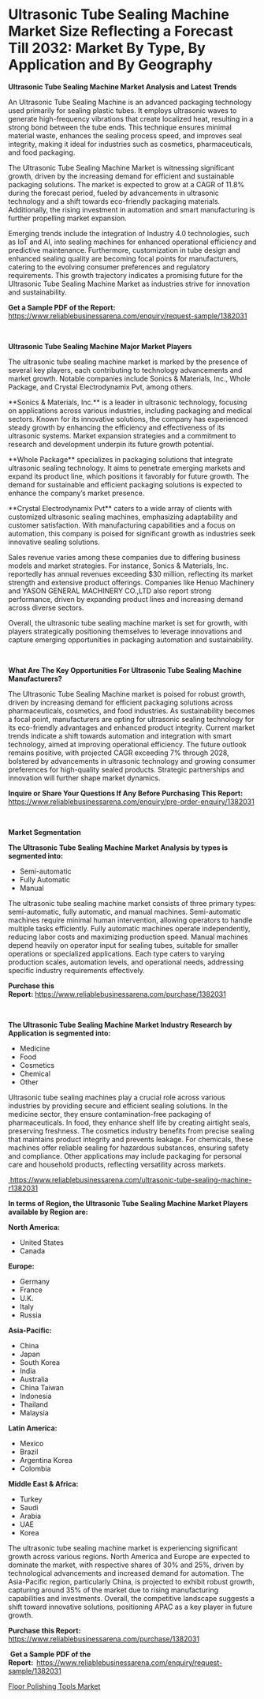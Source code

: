 <p><h1>Ultrasonic Tube Sealing Machine Market Size Reflecting a Forecast Till 2032: Market By Type, By Application and By Geography</h1></p><p><strong>Ultrasonic Tube Sealing Machine Market Analysis and Latest Trends</strong></p>
<p><p>An Ultrasonic Tube Sealing Machine is an advanced packaging technology used primarily for sealing plastic tubes. It employs ultrasonic waves to generate high-frequency vibrations that create localized heat, resulting in a strong bond between the tube ends. This technique ensures minimal material waste, enhances the sealing process speed, and improves seal integrity, making it ideal for industries such as cosmetics, pharmaceuticals, and food packaging.</p><p>The Ultrasonic Tube Sealing Machine Market is witnessing significant growth, driven by the increasing demand for efficient and sustainable packaging solutions. The market is expected to grow at a CAGR of 11.8% during the forecast period, fueled by advancements in ultrasonic technology and a shift towards eco-friendly packaging materials. Additionally, the rising investment in automation and smart manufacturing is further propelling market expansion. </p><p>Emerging trends include the integration of Industry 4.0 technologies, such as IoT and AI, into sealing machines for enhanced operational efficiency and predictive maintenance. Furthermore, customization in tube design and enhanced sealing quality are becoming focal points for manufacturers, catering to the evolving consumer preferences and regulatory requirements. This growth trajectory indicates a promising future for the Ultrasonic Tube Sealing Machine Market as industries strive for innovation and sustainability.</p></p>
<p><strong>Get a Sample PDF of the Report:&nbsp;</strong> <a href="https://www.reliablebusinessarena.com/enquiry/request-sample/1382031?utm_campaign=2133&utm_medium=2&utm_source=Github&utm_content=ia&utm_term=11042025&utm_id=ultrasonic-tube-sealing-machine">https://www.reliablebusinessarena.com/enquiry/request-sample/1382031</a></p>
<p>&nbsp;</p>
<p><strong>Ultrasonic Tube Sealing Machine Major Market Players</strong></p>
<p><p>The ultrasonic tube sealing machine market is marked by the presence of several key players, each contributing to technology advancements and market growth. Notable companies include Sonics & Materials, Inc., Whole Package, and Crystal Electrodynamix Pvt, among others.</p><p>**Sonics & Materials, Inc.** is a leader in ultrasonic technology, focusing on applications across various industries, including packaging and medical sectors. Known for its innovative solutions, the company has experienced steady growth by enhancing the efficiency and effectiveness of its ultrasonic systems. Market expansion strategies and a commitment to research and development underpin its future growth potential.</p><p>**Whole Package** specializes in packaging solutions that integrate ultrasonic sealing technology. It aims to penetrate emerging markets and expand its product line, which positions it favorably for future growth. The demand for sustainable and efficient packaging solutions is expected to enhance the company’s market presence.</p><p>**Crystal Electrodynamix Pvt** caters to a wide array of clients with customized ultrasonic sealing machines, emphasizing adaptability and customer satisfaction. With manufacturing capabilities and a focus on automation, this company is poised for significant growth as industries seek innovative sealing solutions.</p><p>Sales revenue varies among these companies due to differing business models and market strategies. For instance, Sonics & Materials, Inc. reportedly has annual revenues exceeding $30 million, reflecting its market strength and extensive product offerings. Companies like Henuo Machinery and YASON GENERAL MACHINERY CO.,LTD also report strong performance, driven by expanding product lines and increasing demand across diverse sectors.</p><p>Overall, the ultrasonic tube sealing machine market is set for growth, with players strategically positioning themselves to leverage innovations and capture emerging opportunities in packaging automation and sustainability.</p></p>
<p>&nbsp;</p>
<p><strong>What Are The Key Opportunities For Ultrasonic Tube Sealing Machine Manufacturers?</strong></p>
<p><p>The Ultrasonic Tube Sealing Machine market is poised for robust growth, driven by increasing demand for efficient packaging solutions across pharmaceuticals, cosmetics, and food industries. As sustainability becomes a focal point, manufacturers are opting for ultrasonic sealing technology for its eco-friendly advantages and enhanced product integrity. Current market trends indicate a shift towards automation and integration with smart technology, aimed at improving operational efficiency. The future outlook remains positive, with projected CAGR exceeding 7% through 2028, bolstered by advancements in ultrasonic technology and growing consumer preferences for high-quality sealed products. Strategic partnerships and innovation will further shape market dynamics.</p></p>
<p><strong>Inquire or Share Your Questions If Any Before Purchasing This Report:</strong> <a href="https://www.reliablebusinessarena.com/enquiry/pre-order-enquiry/1382031?utm_campaign=2133&utm_medium=2&utm_source=Github&utm_content=ia&utm_term=11042025&utm_id=ultrasonic-tube-sealing-machine">https://www.reliablebusinessarena.com/enquiry/pre-order-enquiry/1382031</a></p>
<p>&nbsp;</p>
<p><strong>Market Segmentation</strong></p>
<p><strong>The Ultrasonic Tube Sealing Machine Market Analysis by types is segmented into:</strong></p>
<p><ul><li>Semi-automatic</li><li>Fully Automatic</li><li>Manual</li></ul></p>
<p><p>The ultrasonic tube sealing machine market consists of three primary types: semi-automatic, fully automatic, and manual machines. Semi-automatic machines require minimal human intervention, allowing operators to handle multiple tasks efficiently. Fully automatic machines operate independently, reducing labor costs and maximizing production speed. Manual machines depend heavily on operator input for sealing tubes, suitable for smaller operations or specialized applications. Each type caters to varying production scales, automation levels, and operational needs, addressing specific industry requirements effectively.</p></p>
<p><strong>Purchase this Report:&nbsp;</strong><a href="https://www.reliablebusinessarena.com/purchase/1382031?utm_campaign=2133&utm_medium=2&utm_source=Github&utm_content=ia&utm_term=11042025&utm_id=ultrasonic-tube-sealing-machine">https://www.reliablebusinessarena.com/purchase/1382031</a></p>
<p>&nbsp;</p>
<p><strong>The Ultrasonic Tube Sealing Machine Market Industry Research by Application is segmented into:</strong></p>
<p><ul><li>Medicine</li><li>Food</li><li>Cosmetics</li><li>Chemical</li><li>Other</li></ul></p>
<p><p>Ultrasonic tube sealing machines play a crucial role across various industries by providing secure and efficient sealing solutions. In the medicine sector, they ensure contamination-free packaging of pharmaceuticals. In food, they enhance shelf life by creating airtight seals, preserving freshness. The cosmetics industry benefits from precise sealing that maintains product integrity and prevents leakage. For chemicals, these machines offer reliable sealing for hazardous substances, ensuring safety and compliance. Other applications may include packaging for personal care and household products, reflecting versatility across markets.</p></p>
<p><a href="https://www.reliablebusinessarena.com/ultrasonic-tube-sealing-machine-r1382031?utm_campaign=2133&utm_medium=2&utm_source=Github&utm_content=ia&utm_term=11042025&utm_id=ultrasonic-tube-sealing-machine">&nbsp;https://www.reliablebusinessarena.com/ultrasonic-tube-sealing-machine-r1382031</a></p>
<p><strong>In terms of Region, the Ultrasonic Tube Sealing Machine Market Players available by Region are:</strong></p>
<p>
    <p> <strong> North America: </strong>
        <ul>
            <li>United States</li>
            <li>Canada</li>
        </ul>
        </p> 
    <p> <strong> Europe: </strong>
        <ul>
            <li>Germany</li>
            <li>France</li>
            <li>U.K.</li>
            <li>Italy</li>
            <li>Russia</li>
        </ul>
        </p> 
    <p> <strong> Asia-Pacific: </strong>
        <ul>
            <li>China</li>
            <li>Japan</li>
            <li>South Korea</li>
            <li>India</li>
            <li>Australia</li>
            <li>China Taiwan</li>
            <li>Indonesia</li>
            <li>Thailand</li>
            <li>Malaysia</li>
        </ul>
        </p> 
    <p> <strong> Latin America: </strong>
        <ul>
            <li>Mexico</li>
            <li>Brazil</li>
            <li>Argentina Korea</li>
            <li>Colombia</li>
        </ul>
        </p> 
    <p> <strong> Middle East & Africa: </strong>
        <ul>
            <li>Turkey</li>
            <li>Saudi</li>
            <li>Arabia</li>
            <li>UAE</li>
            <li>Korea</li>
        </ul>
    </p>
    </p>
<p><p>The ultrasonic tube sealing machine market is experiencing significant growth across various regions. North America and Europe are expected to dominate the market, with respective shares of 30% and 25%, driven by technological advancements and increased demand for automation. The Asia-Pacific region, particularly China, is projected to exhibit robust growth, capturing around 35% of the market due to rising manufacturing capabilities and investments. Overall, the competitive landscape suggests a shift toward innovative solutions, positioning APAC as a key player in future growth.</p></p>
<p><strong>Purchase this Report: </strong><a href="https://www.reliablebusinessarena.com/purchase/1382031?utm_campaign=2133&utm_medium=2&utm_source=Github&utm_content=ia&utm_term=11042025&utm_id=ultrasonic-tube-sealing-machine">https://www.reliablebusinessarena.com/purchase/1382031</a></p>
<p>&nbsp;<strong>Get a Sample PDF of the Report:&nbsp;&nbsp;</strong><a href="https://www.reliablebusinessarena.com/enquiry/request-sample/1382031?utm_campaign=2133&utm_medium=2&utm_source=Github&utm_content=ia&utm_term=11042025&utm_id=ultrasonic-tube-sealing-machine">https://www.reliablebusinessarena.com/enquiry/request-sample/1382031</a></p>
<p><strong></strong></p>
<p><p><a href="https://github.com/guzasbahsas/Market-Research-Report-List-1/blob/main/floor-polishing-tools-market.md?utm_campaign=2133&utm_medium=2&utm_source=Github&utm_content=ia&utm_term=11042025&utm_id=ultrasonic-tube-sealing-machine">Floor Polishing Tools Market</a></p></p>